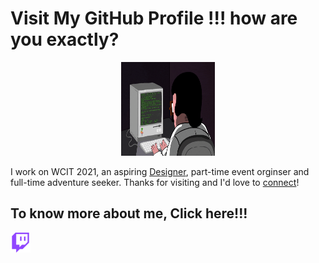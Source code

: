 # Visit My GitHub Profile !!! how are you exactly?
<div align="center">
<img src="images/coderman.gif" alt="GitHub Logo" width="150" height="150" />
</div>

I work on WCIT 2021, an aspiring [Designer](https://www.behance.net/konikaferdous), part-time event orginser and full-time adventure seeker. Thanks for visiting and I'd love to [connect]()!

## To know more about me, Click here!!!
<a href=""><img alt="Twitch" height="32" width="32" src="images/twitch.svg"></a>

